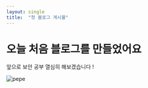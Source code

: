 ```yaml
---
layout: single
title:  "첫 블로그 게시물"
---
```


# 오늘 처음 블로그를 만들었어요

앞으로 보안 공부 열심히 해보겠습니다 ! 

![pepe](C:\encryh-github-blog\encryh.github.io\images\2025-03-07-first\pepe.png)
